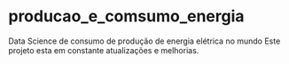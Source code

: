 # producao_e_comsumo_energia
Data Science de consumo de produção de energia elétrica no mundo
Este projeto esta em constante atualizações e melhorias.
